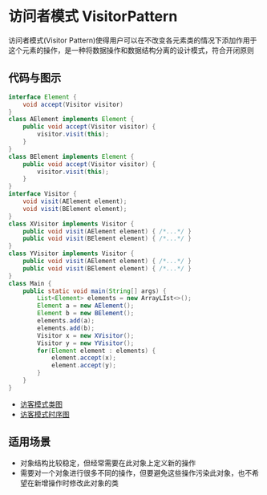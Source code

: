 # 访问者模式 VisitorPattern

访问者模式(Visitor Pattern)使得用户可以在不改变各元素类的情况下添加作用于这个元素的操作，是一种将数据操作和数据结构分离的设计模式，符合开闭原则

## 代码与图示

``` java
interface Element {
    void accept(Visitor visitor)
}
class AElement implements Element {
    public void accept(Visitor visitor) {
        visitor.visit(this);
    }
}
class BElement implements Element {
    public void accept(Visitor visitor) {
        visitor.visit(this);
    }
}
interface Visitor {
    void visit(AElement element);
    void visit(BElement element);
}
class XVisitor implements Visitor {
    public void visit(AElement element) { /*...*/ }
    public void visit(BElement element) { /*...*/ }
}
class YVisitor implements Visitor {
    public void visit(AElement element) { /*...*/ }
    public void visit(BElement element) { /*...*/ }
}
class Main {
    public static void main(String[] args) {
        List<Element> elements = new ArrayLIst<>();
        Element a = new AElement();
        Element b = new BElement();
        elements.add(a);
        elements.add(b);
        Visitor x = new XVisitor();
        Visitor y = new YVisitor();
        for(Element element : elements) {
            element.accept(x);
            element.accept(y);
        }
    }
}
```

* [访客模式类图](./visitor-class.puml)
* [访客模式时序图](./visitor-timing.puml)

## 适用场景

* 对象结构比较稳定，但经常需要在此对象上定义新的操作
* 需要对一个对象进行很多不同的操作，但要避免这些操作污染此对象，也不希望在新增操作时修改此对象的类
